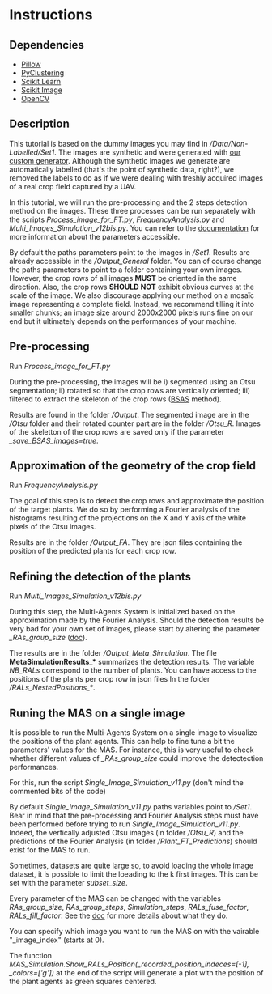 # Instructions

## Dependencies 
- [Pillow](https://anaconda.org/anaconda/pillow)
- [PyClustering](https://anaconda.org/conda-forge/pyclustering)
- [Scikit Learn](https://anaconda.org/anaconda/scikit-learn)
- [Scikit Image](https://anaconda.org/anaconda/scikit-image)
- [OpenCV](https://anaconda.org/conda-forge/opencv)

## Description
This tutorial is based on the dummy images you may find in */Data/Non-Labelled/Set1*.
The images are synthetic and were generated with [our custom generator](https://github.com/LittleCoinCoin/HDRP_PGoCF).
Although the synthetic images we generate are automatically labelled (that's the point of synthetic data, right?), we 
removed the labels to do as if we were dealing with freshly acquired images of a real crop field captured
by a UAV. 

In this tutorial, we will run the pre-processing and the 2 steps detection method on the images.
These three processes can be run separately with the scripts *Process_image_for_FT.py*, *FrequencyAnalysis.py*
and *Multi_Images_Simulation_v12bis.py*. You can refer to the [documentation](https://github.com/LittleCoinCoin/Plant_Counting/tree/Pre-Release/Documentation)  for more information about the parameters accessible.


By default the paths parameters point to the images in */Set1*. Results are already accessible
in the */Output_General* folder. 
You can of course change the paths parameters to point to a folder containing your own images.
However, the crop rows of all images __MUST__ be oriented in the same direction. Also, the crop rows
__SHOULD NOT__ exhibit obvious curves at the scale of the image.
We also discourage applying our method on a mosaïc image representing a complete field. Instead, we recommend
tilling it into smaller chunks; an image size around 2000x2000 pixels runs fine on our end but it ultimately
depends on the performances of your machine.

## Pre-processing
Run *Process_image_for_FT.py*

During the pre-processing, the images will be i) segmented using an Otsu segmentation; ii) rotated so that
the crop rows are vertically oriented; iii) filtered to extract the skeleton of the crop rows ([BSAS](https://pyclustering.github.io/docs/0.9.0/html/db/d8b/classpyclustering_1_1cluster_1_1bsas_1_1bsas.html)
method).

Results are found in the folder */Output*. The segmented image are in the */Otsu* folder and their rotated
counter part are in the folder */Otsu_R*. Images of the skeletton of the crop rows are saved only if the 
parameter *_save_BSAS_images=true*.

## Approximation of the geometry of the crop field
Run *FrequencyAnalysis.py*

The goal of this step is to detect the crop rows and approximate the position of the target plants.
We do so by performing a Fourier analysis of the histograms resulting of the projections on the X and
Y axis of the white pixels of the Otsu images.

Results are in the folder */Output_FA*. They are json files containing the position of the predicted plants
for each crop row.

## Refining the detection of the plants
Run *Multi_Images_Simulation_v12bis.py* 

During this step, the Multi-Agents System is initialized based on the approximation made by the Fourier Analysis.
Should the detection results be very bad for your own set of images, please start by altering the parameter 
*_RAs_group_size* ([doc](https://github.com/LittleCoinCoin/Plant_Counting/blob/Pre-Release/Documentation/MAS/Multi_Images_Simulation_v12bis.md)).

The results are in the folder */Output_Meta_Simulation*. The file **MetaSimulationResults_\*** summarizes the 
detection results. The variable *_NB_RALs_* correspond to the number of plants. You can have access to the positions
of the plants per crop row in json files In the folder */RALs_NestedPositions_\**.

## Runing the MAS on a single image
It is possible to run the Multi-Agents System on a single image to visualize the positions of the plant agents.
This can help to fine tune a bit the parameters' values for the MAS. For instance, this is very useful to check whether
different values of *_RAs_group_size* could improve the detectection performances.

For this, run the script *Single_Image_Simulation_v11.py*
(don't mind the commented bits of the code)

By default *Single_Image_Simulation_v11.py* paths variables point to */Set1*. Bear in mind that the pre-processing
and Fourier Analysis steps must have been performed before trying to run *Single_Image_Simulation_v11.py*.
Indeed, the vertically adjusted Otsu images (in folder */Otsu_R*) and the predictions of the Fourier Analysis
(in folder */Plant_FT_Predictions*) should exist for the MAS to run.

Sometimes, datasets are quite large so, to avoid loading the whole image dataset, it is possible to limit the loeading
to the k first images. This can be set with the parameter *subset_size*.

Every parameter of the MAS can be changed with the variables *RAs_group_size*, *RAs_group_steps*, *Simulation_steps*,
*RALs_fuse_factor*, *RALs_fill_factor*. See the [doc](https://github.com/LittleCoinCoin/Plant_Counting/blob/Pre-Release/Documentation/MAS/Multi_Images_Simulation_v12bis.md) for more details about what they do.

You can specify which image you want to run the MAS on with the vairable "_image_index" (starts at 0).

The function *MAS_Simulation.Show_RALs_Position(_recorded_position_indeces=[-1], _colors=['g'])* at the end of the script will
generate a plot with the position of the plant agents as green squares centered.
